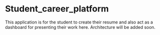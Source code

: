 # Student_career_platform
This application is for the student to create their resume and also act as a dashboard for presenting their work here.
Architecture will be added soon.